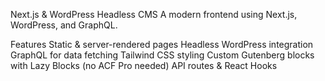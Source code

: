 Next.js & WordPress Headless CMS
A modern frontend using Next.js, WordPress, and GraphQL.

Features
Static & server-rendered pages
Headless WordPress integration
GraphQL for data fetching
Tailwind CSS styling
Custom Gutenberg blocks with Lazy Blocks (no ACF Pro needed)
API routes & React Hooks
